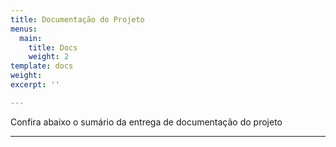 ```yaml
---
title: Documentação do Projeto
menus:
  main:
    title: Docs
    weight: 2
template: docs
weight: 
excerpt: ''

---
```

Confira abaixo o sumário da entrega de documentação do projeto

***